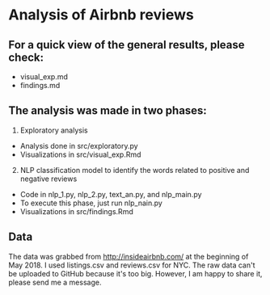 # Analysis of Airbnb reviews

## For a quick view of the general results, please check:

* visual_exp.md
* findings.md


## The analysis was made in two phases:

1. Exploratory analysis
  + Analysis done in src/exploratory.py
  + Visualizations in src/visual_exp.Rmd

2. NLP classification model to identify the words related to positive and negative reviews
  + Code in nlp_1.py, nlp_2.py, text_an.py, and nlp_main.py
  + To execute this phase, just run nlp_nain.py
  + Visualizations in src/findings.Rmd

## Data
The data was grabbed from http://insideairbnb.com/ at the beginning of May 2018. I used listings.csv and reviews.csv for NYC.
The raw data can't be uploaded to GitHub because it's too big. However, I am happy to share it, please send me a message.
